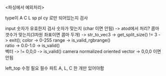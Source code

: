 

<파싱에서 예외처리>

type이 A C L sp pl cy 로만 되어있는지 검사

input 숫자가 유효한지 검사
	숫자가 맞는지 (char 이면 안됨) 
		-> atod에서 처리?
	콤마 갯수가 맞는지(3차원 좌표이면 콤마 두개) -> str_to_vec3 
		-> get_split_size() != 3 -> exit();
	color -> 0-255 range
		-> is_valid_rgbrange() 	
	ratio -> 0.0-1.0
		-> is_valid() 	
	벡터 -> != 0,0,0
		-> is_valid()
camera
	normalized oriented vector -> 0,0,0 이면 안됨

left_top 수정 필요
필수 파트 A, L, C 한 개만 있어야함
